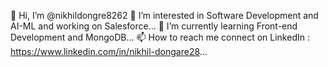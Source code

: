  👋 Hi, I’m @nikhildongre8262
 👀 I’m interested in Software Development and AI-ML and working on Salesforce...
 🌱 I’m currently learning Front-end Development and MongoDB...
 📫 How to reach me connect on LinkedIn : https://www.linkedin.com/in/nikhil-dongare28...
<!---
nikhildongre8262/nikhildongre8262 is a ✨ special ✨ repository because its `README.md` (this file) appears on your GitHub profile.
You can click the Preview link to take a look at your changes.
--->
